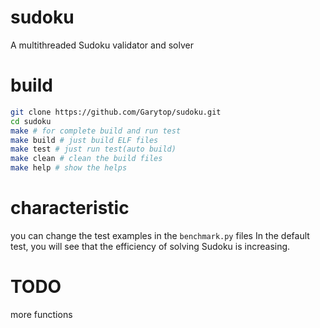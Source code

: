 # sudoku
A multithreaded Sudoku validator and solver 

# build

```bash
git clone https://github.com/Garytop/sudoku.git
cd sudoku
make # for complete build and run test 
make build # just build ELF files 
make test # just run test(auto build) 
make clean # clean the build files 
make help # show the helps 
```

# characteristic

you can change the test examples in the ```benchmark.py``` files
In the default test, you will see that the efficiency of solving Sudoku is increasing.

# TODO

more functions
